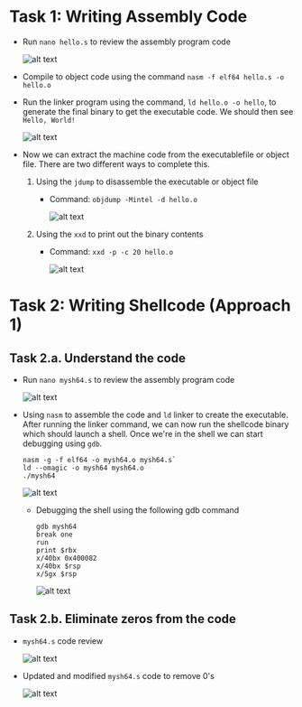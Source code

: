 



# Task 1: Writing Assembly Code

- Run `nano hello.s` to review the assembly program code

    ![alt text](<Screenshot 2024-09-08 at 4.46.28 PM.png>)

- Compile to object code using the command `nasm -f elf64 hello.s -o hello.o`

- Run the linker program using the command, `ld hello.o -o hello`, to generate the final binary to get the executable code.  We should then see `Hello, World!`

    ![alt text](<Screenshot 2024-09-08 at 4.53.29 PM.png>)

- Now we can extract the machine code from the executablefile or object file.  There are two different ways to complete this.

    1. Using the `jdump` to disassemble the executable or object file

        - Command:  `objdump -Mintel -d hello.o`
            
            ![alt text](<Screenshot 2024-09-08 at 5.02.00 PM.png>)

    2. Using the `xxd` to print out the binary contents

        - Command:  `xxd -p -c 20 hello.o`

            ![alt text](<Screenshot 2024-09-08 at 5.02.51 PM.png>)


# Task 2: Writing Shellcode (Approach 1)

## Task 2.a. Understand the code

- Run `nano mysh64.s` to review the assembly program code

    ![alt text](<Screenshot 2024-09-08 at 5.10.13 PM.png>)

- Using `nasm` to assemble the code and `ld` linker to create the executable. After running the linker command, we can now run the shellcode binary which should launch a shell.  Once we're in the shell we can start debugging using `gdb`.

    ```
    nasm -g -f elf64 -o mysh64.o mysh64.s`
    ld --omagic -o mysh64 mysh64.o
    ./mysh64
    ```

    ![alt text](<Screenshot 2024-09-08 at 6.12.12 PM.png>)

    - Debugging the shell using the following gdb command
    
        ```
        gdb mysh64
        break one
        run
        print $rbx
        x/40bx 0x400082
        x/40bx $rsp
        x/5gx $rsp
        ```

        ![alt text](<Screenshot 2024-09-08 at 6.24.55 PM.png>)


## Task 2.b. Eliminate zeros from the code

- `mysh64.s` code review

    ![alt text](<Screenshot 2024-09-08 at 6.37.02 PM.png>)


- Updated and modified `mysh64.s` code to remove 0's

    ![alt text](<Screenshot 2024-09-08 at 7.12.30 PM.png>)




